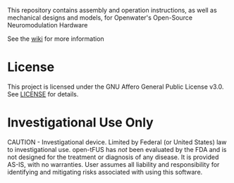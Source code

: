 This repository contains assembly and operation instructions, as well as mechanical designs and models, for Openwater's Open-Source Neuromodulation Hardware

See the [wiki](https://github.com/OpenwaterInternet/opw_neuromod_hw/wiki) for more information 

# License
This project is licensed under the GNU Affero General Public License v3.0. See [LICENSE](LICENSE.txt) for details.

# Investigational Use Only
CAUTION - Investigational device. Limited by Federal (or United States) law to investigational use. open-tFUS has *not* been evaluated by the FDA and is not designed for the treatment or diagnosis of any disease. It is provided AS-IS, with no warranties. User assumes all liability and responsibility for identifying and mitigating risks associated with using this software.
